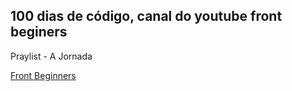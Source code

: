 ## 100 dias de código, canal do youtube front beginers

Praylist - A Jornada

[Front Beginners](https://www.youtube.com/@FrontBeginners)
